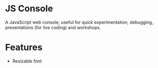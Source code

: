 # JS Console

A JavaScript web console, useful for quick experimentation, debugging, presentations (for live coding) and workshops.

# Features

- Resizable font